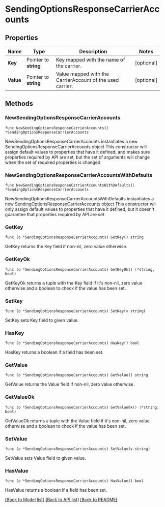 # SendingOptionsResponseCarrierAccounts

## Properties

Name | Type | Description | Notes
------------ | ------------- | ------------- | -------------
**Key** | Pointer to **string** | Key mapped with the name of the carrier. | [optional] 
**Value** | Pointer to **string** | Value mapped with the CarrierAccount of the used carrier. | [optional] 

## Methods

### NewSendingOptionsResponseCarrierAccounts

`func NewSendingOptionsResponseCarrierAccounts() *SendingOptionsResponseCarrierAccounts`

NewSendingOptionsResponseCarrierAccounts instantiates a new SendingOptionsResponseCarrierAccounts object
This constructor will assign default values to properties that have it defined,
and makes sure properties required by API are set, but the set of arguments
will change when the set of required properties is changed

### NewSendingOptionsResponseCarrierAccountsWithDefaults

`func NewSendingOptionsResponseCarrierAccountsWithDefaults() *SendingOptionsResponseCarrierAccounts`

NewSendingOptionsResponseCarrierAccountsWithDefaults instantiates a new SendingOptionsResponseCarrierAccounts object
This constructor will only assign default values to properties that have it defined,
but it doesn't guarantee that properties required by API are set

### GetKey

`func (o *SendingOptionsResponseCarrierAccounts) GetKey() string`

GetKey returns the Key field if non-nil, zero value otherwise.

### GetKeyOk

`func (o *SendingOptionsResponseCarrierAccounts) GetKeyOk() (*string, bool)`

GetKeyOk returns a tuple with the Key field if it's non-nil, zero value otherwise
and a boolean to check if the value has been set.

### SetKey

`func (o *SendingOptionsResponseCarrierAccounts) SetKey(v string)`

SetKey sets Key field to given value.

### HasKey

`func (o *SendingOptionsResponseCarrierAccounts) HasKey() bool`

HasKey returns a boolean if a field has been set.

### GetValue

`func (o *SendingOptionsResponseCarrierAccounts) GetValue() string`

GetValue returns the Value field if non-nil, zero value otherwise.

### GetValueOk

`func (o *SendingOptionsResponseCarrierAccounts) GetValueOk() (*string, bool)`

GetValueOk returns a tuple with the Value field if it's non-nil, zero value otherwise
and a boolean to check if the value has been set.

### SetValue

`func (o *SendingOptionsResponseCarrierAccounts) SetValue(v string)`

SetValue sets Value field to given value.

### HasValue

`func (o *SendingOptionsResponseCarrierAccounts) HasValue() bool`

HasValue returns a boolean if a field has been set.


[[Back to Model list]](../README.md#documentation-for-models) [[Back to API list]](../README.md#documentation-for-api-endpoints) [[Back to README]](../README.md)



